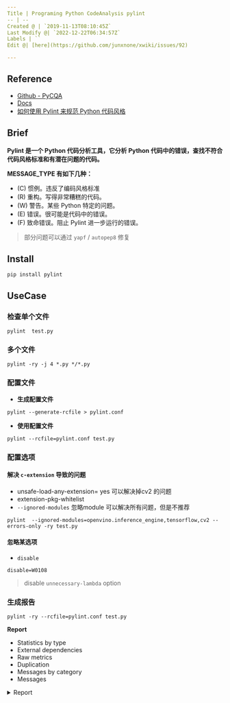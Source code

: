 ```yaml
---
Title | Programing Python CodeAnalysis pylint
-- | --
Created @ | `2019-11-13T08:10:45Z`
Last Modify @| `2022-12-22T06:34:57Z`
Labels | ``
Edit @| [here](https://github.com/junxnone/xwiki/issues/92)

---
```



## Reference

- [Github - PyCQA](https://github.com/PyCQA/pylint)
- [Docs](http://pylint.pycqa.org/en/latest/user_guide/run.html)
- [如何使用 Pylint 来规范 Python 代码风格](https://www.ibm.com/developerworks/cn/linux/l-cn-pylint/index.html)

## Brief

**Pylint 是一个 Python 代码分析工具，它分析 Python 代码中的错误，查找不符合代码风格标准和有潜在问题的代码。**


**MESSAGE_TYPE 有如下几种：**

- (C) 惯例。违反了编码风格标准
- (R) 重构。写得非常糟糕的代码。
- (W) 警告。某些 Python 特定的问题。
- (E) 错误。很可能是代码中的错误。
- (F) 致命错误。阻止 Pylint 进一步运行的错误。

> 部分问题可以通过 `yapf` / `autopep8` 修复

## Install

```
pip install pylint
```

## UseCase

### 检查单个文件

```
pylint  test.py
```

### 多个文件

```
pylint -ry -j 4 *.py */*.py 
```

### 配置文件

- **生成配置文件**

```
pylint --generate-rcfile > pylint.conf
```

- **使用配置文件**

```
pylint --rcfile=pylint.conf test.py
```

### 配置选项
#### 解决 `c-extension` 导致的问题

-  unsafe-load-any-extension= yes 可以解决掉cv2 的问题
- extension-pkg-whitelist
- `--ignored-modules` 忽略module 可以解决所有问题，但是不推荐

```
pylint  --ignored-modules=openvino.inference_engine,tensorflow,cv2 --errors-only -ry test.py
```


#### 忽略某选项

- `disable`
```
disable=W0108
```
> disable `unnecessary-lambda` option

### 生成报告

```
pylint -ry --rcfile=pylint.conf test.py
```

**Report**

- Statistics by type
- External dependencies
- Raw metrics
- Duplication
- Messages by category
- Messages

<details>
<summary>Report</summary>

```
Report
======
113 statements analysed.

Statistics by type
------------------

+---------+-------+-----------+-----------+------------+---------+
|type     |number |old number |difference |%documented |%badname |
+=========+=======+===========+===========+============+=========+
|module   |1      |NC         |NC         |0.00        |0.00     |
+---------+-------+-----------+-----------+------------+---------+
|class    |0      |NC         |NC         |0           |0        |
+---------+-------+-----------+-----------+------------+---------+
|method   |0      |NC         |NC         |0           |0        |
+---------+-------+-----------+-----------+------------+---------+
|function |1      |NC         |NC         |0.00        |0.00     |
+---------+-------+-----------+-----------+------------+---------+



External dependencies
---------------------
::

    config (train)
    cv2 (train)
    matplotlib (train)
      \-pyplot (train)
    numpy (train)
    pandas (train)
    sklearn
      \-metrics (train)
      \-utils
        \-multiclass (train)
    utils
      \-xxxx (train)
      \-xxxx(train)
      \-xxx(train)
Raw metrics
-----------

+----------+-------+------+---------+-----------+
|type      |number |%     |previous |difference |
+==========+=======+======+=========+===========+
|code      |166    |84.69 |NC       |NC         |
+----------+-------+------+---------+-----------+
|docstring |0      |0.00  |NC       |NC         |
+----------+-------+------+---------+-----------+
|comment   |4      |2.04  |NC       |NC         |
+----------+-------+------+---------+-----------+
|empty     |26     |13.27 |NC       |NC         |
+----------+-------+------+---------+-----------+



Duplication
-----------

+-------------------------+------+---------+-----------+
|                         |now   |previous |difference |
+=========================+======+=========+===========+
|nb duplicated lines      |0     |NC       |NC         |
+-------------------------+------+---------+-----------+
|percent duplicated lines |0.000 |NC       |NC         |
+-------------------------+------+---------+-----------+



Messages by category
--------------------

+-----------+-------+---------+-----------+
|type       |number |previous |difference |
+===========+=======+=========+===========+
|convention |99     |NC       |NC         |
+-----------+-------+---------+-----------+
|refactor   |0      |NC       |NC         |
+-----------+-------+---------+-----------+
|warning    |12     |NC       |NC         |
+-----------+-------+---------+-----------+
|error      |13     |NC       |NC         |
+-----------+-------+---------+-----------+

Messages
--------

+---------------------------+------------+
|message id                 |occurrences |
+===========================+============+
|bad-continuation           |45          |
+---------------------------+------------+
|bad-whitespace             |33          |
+---------------------------+------------+
|import-error               |13          |
+---------------------------+------------+
|unused-import              |11          |
+---------------------------+------------+
|wrong-import-order         |8           |
+---------------------------+------------+
|wrong-import-position      |5           |
+---------------------------+------------+
|line-too-long              |4           |
+---------------------------+------------+
|trailing-whitespace        |2           |
+---------------------------+------------+
|pointless-string-statement |1           |
+---------------------------+------------+
|missing-module-docstring   |1           |
+---------------------------+------------+
|missing-function-docstring |1           |
+---------------------------+------------+




--------------------------------------------------------------------
Your code has been rated at -5.58/10 (previous run: -5.58/10, +0.00)
```
</details>
